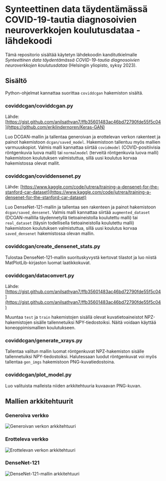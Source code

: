 # Synteettinen data täydentämässä COVID-19-tautia diagnosoivien neuroverkkojen koulutusdataa - lähdekoodi
Tämä repositorio sisältää käytetyn lähdekoodin kanditutkielmalle *Synteettinen data täydentämässä COVID-19-tautia diagnosoivien neuroverkkojen koulutusdataa* (Helsingin yliopisto, syksy 2023).

## Sisältö
Python-ohjelmat kannattaa suorittaa `coviddcgan` hakemiston sisältä.

### coviddcgan/coviddcgan.py
Lähde: [https://gist.github.com/anilsathyan7/ffb35601483ac46bd72790fde55f5c04](https://github.com/eriklindernoren/Keras-GAN)

Luo DCGAN-mallin ja tallentaa generoivan ja erottelevan verkon rakenteet ja painot hakemistoon `dcgan/saved_model`. Hakemistoon tallentuu myös mallien varmuuskopiot. Valmis malli kannattaa siirtää `covidmodel` (COVID-positiivisia röntgenkuvia luova malli) tai `normalmodel` (terveitä röntgenkuvia luova malli) hakemistoon koulutuksen valmistuttua, sillä uusi koulutus korvaa hakemistossa olevat mallit.

### coviddcgan/coviddensenet.py
Lähde: [https://www.kaggle.com/code/jutrera/training-a-densenet-for-the-stanford-car-dataset](https://www.kaggle.com/code/jutrera/training-a-densenet-for-the-stanford-car-dataset)

Luo DenseNet-121-mallin ja tallentaa sen rakenteen ja painot hakemistoon `dcgan/saved_densenet`. Valmis malli kannattaa siirtää `augmented_dataset` (DCGAN-mallilla täydennetyllä tietoaineistolla koulutettu malli) tai `real_dataset` (täysin todellisella tietoaineistolla koulutettu malli) hakemistoon koulutuksen valmistuttua, sillä uusi koulutus korvaa `saved_densenet` hakemistossa olevan mallin.

### coviddcgan/create_densenet_stats.py
Tulostaa DenseNet-121-mallin suorituskyvystä kertovat tilastot ja luo niistä MatPlotLib-kirjaston luomat laatikkokuvat.

### coviddcgan/dataconvert.py
Lähde: [https://gist.github.com/anilsathyan7/ffb35601483ac46bd72790fde55f5c04](https://gist.github.com/anilsathyan7/ffb35601483ac46bd72790fde55f5c04)

Muuntaa `test` ja `train` hakemistojen sisällä olevat kuvatietoaineistot NPZ-hakemistojen sisälle tallennetuiksi NPY-tiedostoiksi. Näitä voidaan käyttää koneoppimismallien koulutukseen.

### coviddcgan/generate_xrays.py
Tallentaa valitun mallin luomat röntgenkuvat NPZ-hakemiston sisälle tallennetuiksi NPY-tiedostoiksi. Halutessaan luodut röntgenkuvat voi myös tallentaa `gen_imgs` hakemistoon PNG-kuvatiedostoina.

### coviddcgan/plot_model.py
Luo valituista malleista niiden arkkitehtuuria kuvaavan PNG-kuvan.

## Mallien arkkitehtuurit

### Generoiva verkko
![Generoivan verkon arkkitehtuuri](https://github.com/Veloxization/coviddcgan/blob/2a17c78d541da3f4d680c2b04c72db4f7d5e1ef5/media/generator.svg)

### Erotteleva verkko
![Erottelevan verkon arkkitehtuuri](https://github.com/Veloxization/coviddcgan/blob/2a17c78d541da3f4d680c2b04c72db4f7d5e1ef5/media/discriminator.svg)

### DenseNet-121
![DenseNet-121-mallin arkkitehtuuri](https://github.com/Veloxization/coviddcgan/blob/2a17c78d541da3f4d680c2b04c72db4f7d5e1ef5/media/densenet.svg)
